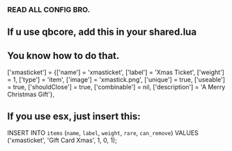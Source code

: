 ### READ ALL CONFIG BRO.


## If u use qbcore, add this in your shared.lua
## You know how to do that.


['xmasticket'] 	= {['name'] = 'xmasticket', ['label'] = 'Xmas Ticket', ['weight'] = 1, ['type'] = 'item', ['image'] = 'xmastick.png', 			['unique'] = true, ['useable'] = true, 	['shouldClose'] = true,    ['combinable'] = nil,   ['description'] = 'A Merry Christmas Gift'},


## If you use esx, just insert this:

INSERT INTO `items` (`name`, `label`, `weight`, `rare`, `can_remove`) VALUES ('xmasticket', 'Gift Card Xmas', 1, 0, 1); 
